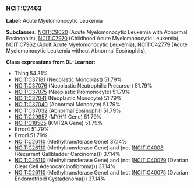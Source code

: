 
### [NCIT:C7463](http://purl.obolibrary.org/obo/NCIT_C7463)
**Label:** Acute Myelomonocytic Leukemia

**Subclasses:** [NCIT:C9020](http://purl.obolibrary.org/obo/NCIT_C9020) (Acute Myelomonocytic Leukemia with Abnormal Eosinophils), [NCIT:C7970](http://purl.obolibrary.org/obo/NCIT_C7970) (Childhood Acute Myelomonocytic Leukemia), [NCIT:C7962](http://purl.obolibrary.org/obo/NCIT_C7962) (Adult Acute Myelomonocytic Leukemia), [NCIT:C42779](http://purl.obolibrary.org/obo/NCIT_C42779) (Acute Myelomonocytic Leukemia without Abnormal Eosinophils), 

**Class expressions from DL-Learner:**

- Thing 54.31%
- [NCIT:C37181](http://purl.obolibrary.org/obo/NCIT_C37181) (Neoplastic Monoblast) 51.79%
- [NCIT:C37076](http://purl.obolibrary.org/obo/NCIT_C37076) (Neoplastic Neutrophilic Precursor) 51.79%
- [NCIT:C37075](http://purl.obolibrary.org/obo/NCIT_C37075) (Neoplastic Promonocyte) 51.79%
- [NCIT:C37041](http://purl.obolibrary.org/obo/NCIT_C37041) (Neoplastic Monocyte) 51.79%
- [NCIT:C37040](http://purl.obolibrary.org/obo/NCIT_C37040) (Abnormal Monocyte) 51.79%
- [NCIT:C37032](http://purl.obolibrary.org/obo/NCIT_C37032) (Abnormal Eosinophil) 51.79%
- [NCIT:C29957](http://purl.obolibrary.org/obo/NCIT_C29957) (MYH11 Gene) 51.79%
- [NCIT:C18585](http://purl.obolibrary.org/obo/NCIT_C18585) (KMT2A Gene) 51.79%
- Error4 51.79%
- Error1 51.79%
- [NCIT:C26110](http://purl.obolibrary.org/obo/NCIT_C26110) (Methyltransferase Gene) 37.14%
- [NCIT:C26110](http://purl.obolibrary.org/obo/NCIT_C26110) (Methyltransferase Gene) and (not ([NCIT:C4008](http://purl.obolibrary.org/obo/NCIT_C4008) (Recurrent Gallbladder Carcinoma))) 37.14%
- [NCIT:C26110](http://purl.obolibrary.org/obo/NCIT_C26110) (Methyltransferase Gene) and (not ([NCIT:C40079](http://purl.obolibrary.org/obo/NCIT_C40079) (Ovarian Clear Cell Adenocarcinofibroma))) 37.14%
- [NCIT:C26110](http://purl.obolibrary.org/obo/NCIT_C26110) (Methyltransferase Gene) and (not ([NCIT:C40075](http://purl.obolibrary.org/obo/NCIT_C40075) (Ovarian Endometrioid Cystadenoma))) 37.14%


